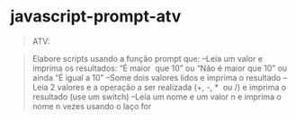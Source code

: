 # javascript-prompt-atv
> ATV:

> Elabore scripts usando a função prompt que:
> –Leia um valor e imprima os resultados: “É maior  que 10” ou “Não é maior que 10” ou ainda “É igual a 10”
> –Some dois valores lidos e imprima o resultado
 –Leia 2 valores e a operação a ser realizada (+, -, *  ou /) e imprima o resultado (use um switch)
 –Leia um nome e um valor n e imprima o nome n
 vezes usando o laço for
